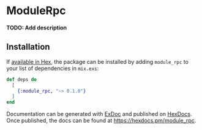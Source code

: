 # ModuleRpc

**TODO: Add description**

## Installation

If [available in Hex](https://hex.pm/docs/publish), the package can be installed
by adding `module_rpc` to your list of dependencies in `mix.exs`:

```elixir
def deps do
  [
    {:module_rpc, "~> 0.1.0"}
  ]
end
```

Documentation can be generated with [ExDoc](https://github.com/elixir-lang/ex_doc)
and published on [HexDocs](https://hexdocs.pm). Once published, the docs can
be found at <https://hexdocs.pm/module_rpc>.

